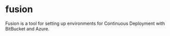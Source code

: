 # fusion
Fusion is a tool for setting up environments for Continuous Deployment with BitBucket and Azure.
